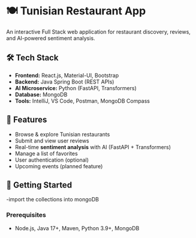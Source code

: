 # 🍽️ Tunisian Restaurant App

An interactive Full Stack web application for restaurant discovery, reviews, and AI-powered sentiment analysis.

## 🛠️ Tech Stack

- **Frontend:** React.js, Material-UI, Bootstrap
- **Backend:** Java Spring Boot (REST APIs)
- **AI Microservice:** Python (FastAPI, Transformers)
- **Database:** MongoDB
- **Tools:** IntelliJ, VS Code, Postman, MongoDB Compass

## 🌟 Features

- Browse & explore Tunisian restaurants
- Submit and view user reviews
- Real-time **sentiment analysis** with AI (FastAPI + Transformers)
- Manage a list of favorites
- User authentication (optional)
- Upcoming events (planned feature)

## 🚀 Getting Started
-import the collections into mongoDB
### Prerequisites

- Node.js, Java 17+, Maven, Python 3.9+, MongoDB

